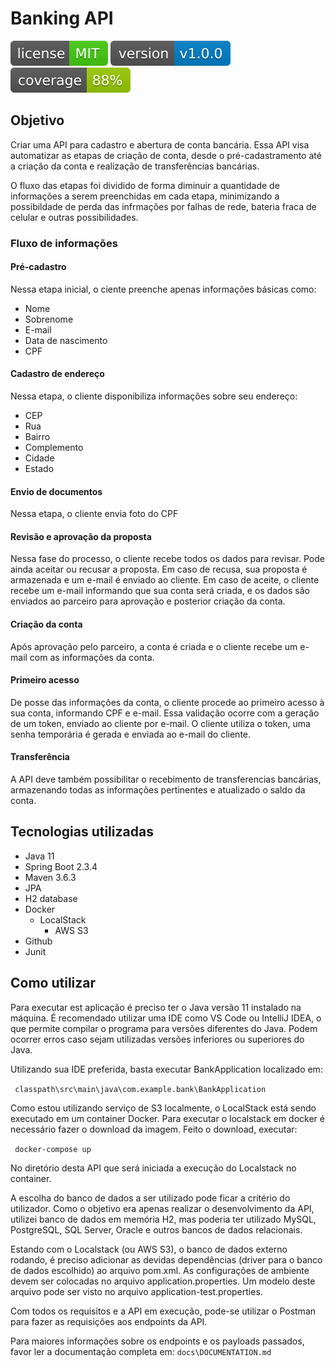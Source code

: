 
# Banking API
![License](src/main/resources/static/img/MIT.svg)
![Version](src/main/resources/static/img/version-v100.svg)
![Coverage](src/main/resources/static/img/coverage.svg)
## Objetivo
Criar uma API para cadastro e abertura de conta bancária. Essa API visa automatizar as etapas de criação de conta, desde o pré-cadastramento até a criação da conta e realização de transferências bancárias.

O fluxo das etapas foi dividido de forma diminuir a quantidade de informações a serem preenchidas em cada etapa, minimizando a possibildade de perda das infrmações por falhas de rede, bateria fraca de celular e outras possibilidades.

### Fluxo de informações
#### Pré-cadastro
Nessa etapa inicial, o ciente preenche apenas informações básicas como:
 - Nome
 - Sobrenome
 - E-mail
 - Data de nascimento
 - CPF
 
#### Cadastro de endereço
Nessa etapa, o cliente disponibiliza informações sobre seu endereço:
 - CEP
 - Rua
 - Bairro
 - Complemento
 - Cidade
 - Estado
 
 #### Envio de documentos
 Nessa etapa, o cliente envia foto do CPF
 
 #### Revisão e aprovação da proposta
 Nessa fase do processo, o cliente recebe todos os dados para revisar. Pode ainda aceitar ou recusar a proposta.
 Em caso de recusa, sua proposta é armazenada e um e-mail é enviado ao cliente.
 Em caso de aceite, o cliente recebe um e-mail informando que sua conta será criada, e os dados são enviados ao parceiro para aprovação e posterior criação da conta.
 
 #### Criação da conta
 Após aprovação pelo parceiro, a conta é criada e o cliente recebe um e-mail com as informações da conta.
 
 #### Primeiro acesso
 De posse das informações da conta, o cliente procede ao primeiro acesso à sua conta, informando CPF e e-mail.
 Essa validação ocorre com a geração de um token, enviado ao cliente por e-mail.
 O cliente utiliza o token, uma senha temporária é gerada e enviada ao e-mail do cliente.
 
 #### Transferência
 A API deve também possibilitar o recebimento de transferencias bancárias, armazenando todas as informações pertinentes e atualizado o saldo da conta.
 
 ## Tecnologias utilizadas
  + Java 11
  + Spring Boot 2.3.4
  + Maven 3.6.3
  + JPA
  + H2 database
  + Docker
    + LocalStack
        + AWS S3
  + Github
  + Junit
## Como utilizar
Para executar est aplicação é preciso ter o Java versão 11 instalado na máquina.
É recomendado utilizar uma IDE como VS Code ou IntelliJ IDEA, o que permite compilar o programa para versões diferentes do Java.
Podem ocorrer erros caso sejam utilizadas versões inferiores ou superiores do Java.

Utilizando sua IDE preferida, basta executar BankApplication localizado em:

` classpath\src\main\java\com.example.bank\BankApplication`

Como estou utilizando serviço de S3 localmente, o LocalStack está sendo executado em um container Docker.
Para executar o localstack em docker é necessário fazer o download da imagem. Feito o download, executar:

` docker-compose up`

No diretório desta API que será iniciada a execução do Localstack no container.

A escolha do banco de dados a ser utilizado pode ficar a critério do utilizador. Como o objetivo era apenas realizar o desenvolvimento da API, utilizei banco de dados em memória H2, mas poderia ter utilizado MySQL, PostgreSQL, SQL Server, Oracle e outros bancos de dados relacionais.

Estando com o Localstack (ou AWS S3), o banco de dados externo rodando, é preciso adicionar as devidas dependências (driver para o banco de dados escolhido) ao arquivo pom.xml.
As configurações de ambiente devem ser colocadas no arquivo application.properties. Um modelo deste arquivo pode ser visto no arquivo application-test.properties.

Com todos os requisitos e a API em execução, pode-se utilizar o Postman para fazer as requisições aos endpoints da API.

Para maiores informações sobre os endpoints e os payloads passados, favor ler a documentação completa em:
`docs\DOCUMENTATION.md`
